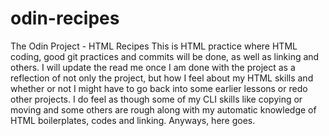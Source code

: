 # odin-recipes
The Odin Project - HTML Recipes
This is HTML practice where HTML coding, good git practices and commits will be done, as well as linking and others. I will update the read me once I am done with the project as a reflection of not only the project, but how I feel about my HTML skills and whether or not I might have to go back into some earlier lessons or redo other projects. I do feel as though some of my CLI skills like copying or moving and some others are rough along with my automatic knowledge of HTML boilerplates, codes and linking. Anyways, here goes.